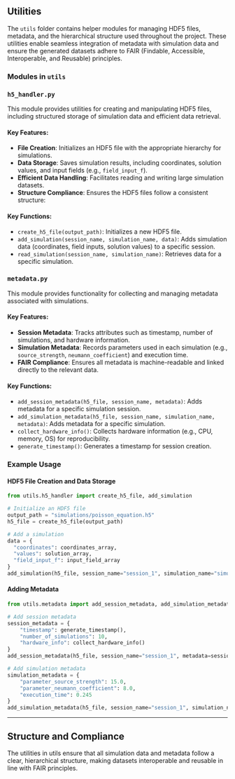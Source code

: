 ## **Utilities**

The `utils` folder contains helper modules for managing HDF5 files, metadata, and the hierarchical structure used throughout the project. These utilities enable seamless integration of metadata with simulation data and ensure the generated datasets adhere to FAIR (Findable, Accessible, Interoperable, and Reusable) principles.

### **Modules in `utils`**

### `h5_handler.py`
This module provides utilities for creating and manipulating HDF5 files, including structured storage of simulation data and efficient data retrieval.

#### **Key Features:**
- **File Creation**: Initializes an HDF5 file with the appropriate hierarchy for simulations.
- **Data Storage**: Saves simulation results, including coordinates, solution values, and input fields (e.g., `field_input_f`).
- **Efficient Data Handling**: Facilitates reading and writing large simulation datasets.
- **Structure Compliance**: Ensures the HDF5 files follow a consistent structure:

#### **Key Functions:**
- `create_h5_file(output_path)`: Initializes a new HDF5 file.
- `add_simulation(session_name, simulation_name, data)`: Adds simulation data (coordinates, field inputs, solution values) to a specific session.
- `read_simulation(session_name, simulation_name)`: Retrieves data for a specific simulation.

### `metadata.py`
This module provides functionality for collecting and managing metadata associated with simulations.

#### **Key Features:**
- **Session Metadata**: Tracks attributes such as timestamp, number of simulations, and hardware information.
- **Simulation Metadata**: Records parameters used in each simulation (e.g., `source_strength`, `neumann_coefficient`) and execution time.
- **FAIR Compliance**: Ensures all metadata is machine-readable and linked directly to the relevant data.

#### **Key Functions:**
- `add_session_metadata(h5_file, session_name, metadata)`: Adds metadata for a specific simulation session.
- `add_simulation_metadata(h5_file, session_name, simulation_name, metadata)`: Adds metadata for a specific simulation.
- `collect_hardware_info()`: Collects hardware information (e.g., CPU, memory, OS) for reproducibility.
- `generate_timestamp()`: Generates a timestamp for session creation.

### **Example Usage**

#### HDF5 File Creation and Data Storage
```python
from utils.h5_handler import create_h5_file, add_simulation

# Initialize an HDF5 file
output_path = "simulations/poisson_equation.h5"
h5_file = create_h5_file(output_path)

# Add a simulation
data = {
  "coordinates": coordinates_array,
  "values": solution_array,
  "field_input_f": input_field_array
}
add_simulation(h5_file, session_name="session_1", simulation_name="simulation_1", data=data)
```

#### **Adding Metadata**

```python
from utils.metadata import add_session_metadata, add_simulation_metadata

# Add session metadata
session_metadata = {
    "timestamp": generate_timestamp(),
    "number_of_simulations": 10,
    "hardware_info": collect_hardware_info()
}
add_session_metadata(h5_file, session_name="session_1", metadata=session_metadata)

# Add simulation metadata
simulation_metadata = {
    "parameter_source_strength": 15.0,
    "parameter_neumann_coefficient": 8.0,
    "execution_time": 0.245
}
add_simulation_metadata(h5_file, session_name="session_1", simulation_name="simulation_1", metadata=simulation_metadata)
```

---

## **Structure and Compliance**
The utilities in utils ensure that all simulation data and metadata follow a clear, hierarchical structure, making datasets interoperable and reusable in line with FAIR principles.

